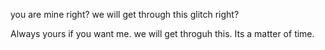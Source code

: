 you are mine right? 
we will get through this glitch right? 

Always yours if you want me. we will get throguh this. Its a matter of time.
